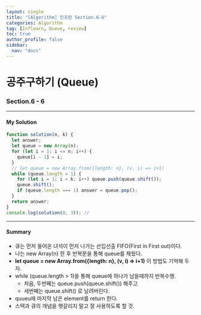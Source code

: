 ```yaml
---
layout: single
title: "[Algorithm] 인프런 Section.6-6"
categories: Algorithm
tag: [Inflearn, Queue, review]
toc: true
author_profile: false
sidebar:
  nav: "docs"
---
```


# 공주구하기 (Queue)

### Section.6 - 6

---

#### My Solution

```javascript
function solution(n, k) {
  let answer;
  let queue = new Array(n);
  for (let i = 1; i <= n; i++) {
    queue[i - 1] = i;
  }
  // let queue = new Array.from({length: n}, (v, i) => i+1)
  while (queue.length > 1) {
    for (let i = 1; i < k; i++) queue.push(queue.shift());
    queue.shift();
    if (queue.length === 1) answer = queue.pop();
  }
  return answer;
}
console.log(solution(8, 3)); //
```

---

#### Summary

- 큐는 먼저 들어온 녀석이 먼저 나가는 선입선출 FIFO(First in First out)이다.
- 나는 new Array(n) 한 후 반복문을 통해 queue를 채웠다.
- **let queue = new Array.from({length: n}, (v, i) => i+1)** 이 방법도 기억해 두자.
- while (queue.length > 1)을 통해 queue에 하나가 남을때까지 반복수행.
  - 처음, 두번째는 queue.push(queue.shift()) 해주고
  - 세번째는 queue.shift() 로 날려버린다.
- quueu에 마지막 남은 element를 return 한다.
- 스택과 큐의 개념을 햇갈리지 말고 잘 사용하도록 할 것.
